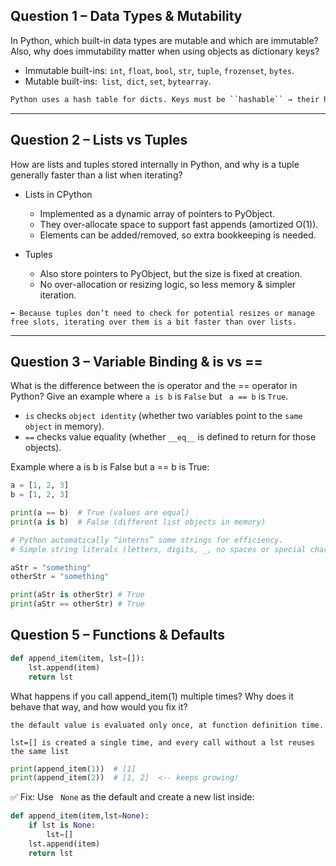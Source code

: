 ## Question 1 – Data Types & Mutability

In Python, which built-in data types are mutable and which are immutable?
Also, why does immutability matter when using objects as dictionary keys?

* Immutable built-ins: ``int``, ``float``, ``bool``, ``str``, ``tuple``, ``frozenset``, ``bytes``.
* Mutable built-ins:`` list``,`` dict``, ``set``, ``bytearray``.

```txt
Python uses a hash table for dicts. Keys must be ``hashable`` → their hash must stay constant for their lifetime, which is guaranteed only for immutable objects.
````
---

## Question 2 – Lists vs Tuples

How are lists and tuples stored internally in Python, and why is a tuple generally faster than a list when iterating?

* Lists in CPython

  - Implemented as a dynamic array of pointers to PyObject.
  - They over-allocate space to support fast appends (amortized O(1)).
  - Elements can be added/removed, so extra bookkeeping is needed.

* Tuples

    - Also store pointers to PyObject, but the size is fixed at creation.
    - No over-allocation or resizing logic, so less memory & simpler iteration.

````
➡️ Because tuples don’t need to check for potential resizes or manage free slots, iterating over them is a bit faster than over lists.
````
---- 

## Question 3 – Variable Binding & is vs ==

What is the difference between the is operator and the == operator in Python?
Give an example where ``a is b`` is ``False`` but `` a == b`` is ``True``.

* ``is`` checks `object identity` (whether two variables point to the ``same object`` in memory).
* `==` checks value equality (whether `__eq__` is defined to return for those objects).

Example where a is b is False but a == b is True:
```python
a = [1, 2, 3]
b = [1, 2, 3]

print(a == b)  # True (values are equal)
print(a is b)  # False (different list objects in memory)

```

```python
# Python automatically “interns” some strings for efficiency.
# Simple string literals (letters, digits, _, no spaces or special chars) often share the same memory object.

aStr = "something"
otherStr = "something"

print(aStr is otherStr) # True
print(aStr == otherStr) # True

```

## Question 5 – Functions & Defaults

```python
def append_item(item, lst=[]):
    lst.append(item)
    return lst
```
What happens if you call append_item(1) multiple times? Why does it behave that way, and how would you fix it?

```
the default value is evaluated only once, at function definition time.

lst=[] is created a single time, and every call without a lst reuses the same list
```

```python
print(append_item(1))  # [1]
print(append_item(2))  # [1, 2]  <-- keeps growing!
```

✅ Fix: Use `` None`` as the default and create a new list inside:
```python
def append_item(item,lst=None):
    if lst is None:
        lst=[]
    lst.append(item)
    return lst    
```
